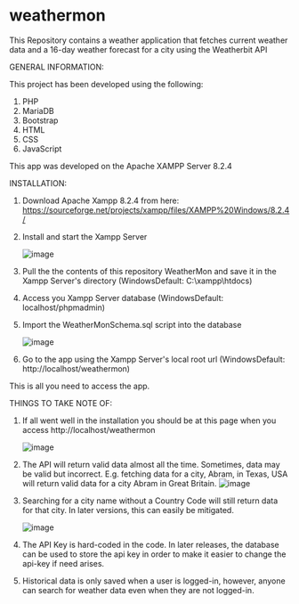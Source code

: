 # weathermon
This Repository contains a weather application that fetches current weather data and a 16-day weather forecast for a city using the Weatherbit API

GENERAL INFORMATION:

This project has been developed using the following:

1. PHP
2. MariaDB
3. Bootstrap
4. HTML
5. CSS
6. JavaScript
   
This app was developed on the Apache XAMPP Server 8.2.4

INSTALLATION:

1. Download Apache Xampp 8.2.4 from here: https://sourceforge.net/projects/xampp/files/XAMPP%20Windows/8.2.4/
2. Install and start the Xampp Server
   
   ![image](https://github.com/user-attachments/assets/c9de0fd0-267d-4c11-a4a5-3547439d4b82)


4. Pull the the contents of this repository WeatherMon and save it in the Xampp Server's directory (WindowsDefault: C:\xampp\htdocs\) 
5. Access you Xampp Server database (WindowsDefault: localhost/phpmadmin)
6. Import the WeatherMonSchema.sql script into the database
   
   ![image](https://github.com/user-attachments/assets/ba59b477-60d9-4526-af40-9892909c8202)

7. Go to the app using the Xampp Server's local root url (WindowsDefault: http://localhost/weathermon)

This is all you need to access the app.

THINGS TO TAKE NOTE OF:

1. If all went well in the installation you should be at this page when you access http://localhost/weathermon
   
   ![image](https://github.com/user-attachments/assets/727adad2-21c3-446d-a016-c2391a0618e4)

3.  The API will return valid data almost all the time. Sometimes, data may be valid but incorrect. E.g. fetching data for a city, Abram, in Texas, USA will return valid data for a city Abram in Great Britain.
   ![image](https://github.com/user-attachments/assets/12aa873f-5028-40af-bde1-8608beeac90c)


5. Searching for a city name without a Country Code will still return data for that city. In later versions, this can easily be mitigated.
   
   ![image](https://github.com/user-attachments/assets/d6c1391e-5b32-49ea-968e-60f5cbbf31ab)


7. The API Key is hard-coded in the code. In later releases, the database can be used to store the api key in order to make it easier to change the api-key if need arises.

8. Historical data is only saved when a user is logged-in, however, anyone can search for weather data even when they are not logged-in.

